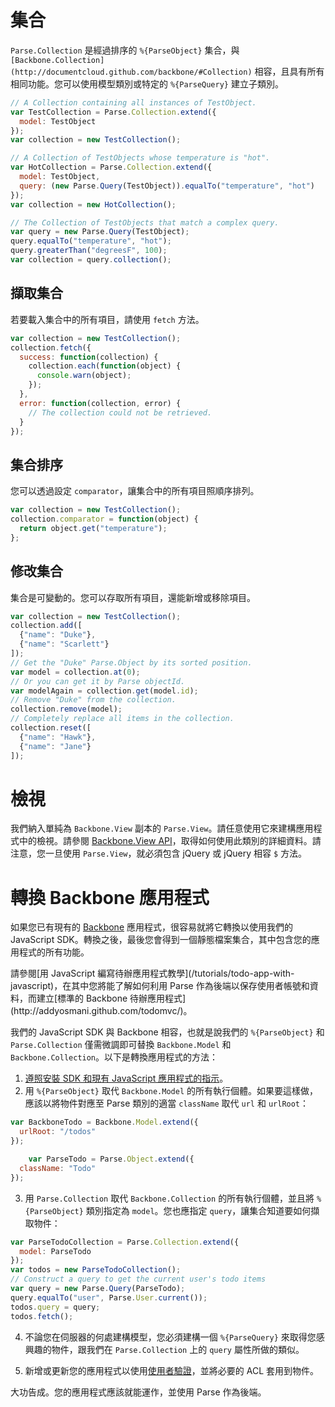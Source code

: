 # 集合

`Parse.Collection` 是經過排序的 `%{ParseObject}` 集合，與 `[Backbone.Collection](http://documentcloud.github.com/backbone/#Collection)` 相容，且具有所有相同功能。您可以使用模型類別或特定的 `%{ParseQuery}` 建立子類別。

```js
// A Collection containing all instances of TestObject.
var TestCollection = Parse.Collection.extend({
  model: TestObject
});
var collection = new TestCollection();

// A Collection of TestObjects whose temperature is "hot".
var HotCollection = Parse.Collection.extend({
  model: TestObject,
  query: (new Parse.Query(TestObject)).equalTo("temperature", "hot")
});
var collection = new HotCollection();

// The Collection of TestObjects that match a complex query.
var query = new Parse.Query(TestObject);
query.equalTo("temperature", "hot");
query.greaterThan("degreesF", 100);
var collection = query.collection();
```

## 擷取集合

若要載入集合中的所有項目，請使用 `fetch` 方法。

```js
var collection = new TestCollection();
collection.fetch({
  success: function(collection) {
    collection.each(function(object) {
      console.warn(object);
    });
  },
  error: function(collection, error) {
    // The collection could not be retrieved.
  }
});
```

## 集合排序

您可以透過設定 `comparator`，讓集合中的所有項目照順序排列。

```js
var collection = new TestCollection();
collection.comparator = function(object) {
  return object.get("temperature");
};
```

## 修改集合

集合是可變動的。您可以存取所有項目，還能新增或移除項目。

```js
var collection = new TestCollection();
collection.add([
  {"name": "Duke"},
  {"name": "Scarlett"}
]);
// Get the "Duke" Parse.Object by its sorted position.
var model = collection.at(0);
// Or you can get it by Parse objectId.
var modelAgain = collection.get(model.id);
// Remove "Duke" from the collection.
collection.remove(model);
// Completely replace all items in the collection.
collection.reset([
  {"name": "Hawk"},
  {"name": "Jane"}
]);
```

# 檢視

我們納入單純為 `Backbone.View` 副本的 `Parse.View`。請任意使用它來建構應用程式中的檢視。請參閱 [Backbone.View API](http://documentcloud.github.com/backbone/#View)，取得如何使用此類別的詳細資料。請注意，您一旦使用 `Parse.View`，就必須包含 jQuery 或 jQuery 相容 `$` 方法。

# 轉換 Backbone 應用程式

如果您已有現有的 [Backbone](http://documentcloud.github.com/backbone/) 應用程式，很容易就將它轉換以使用我們的 JavaScript SDK。轉換之後，最後您會得到一個靜態檔案集合，其中包含您的應用程式的所有功能。

<div class='tip info'><div>
請參閱[用 JavaScript 編寫待辦應用程式教學](/tutorials/todo-app-with-javascript)，在其中您將能了解如何利用 Parse 作為後端以保存使用者帳號和資料，而建立[標準的 Backbone 待辦應用程式](http://addyosmani.github.com/todomvc/)。
</div></div>

我們的 JavaScript SDK 與 Backbone 相容，也就是說我們的 `%{ParseObject}` 和 `Parse.Collection` 僅需微調即可替換 `Backbone.Model` 和 `Backbone.Collection`。以下是轉換應用程式的方法：

1.  [遵照安裝 SDK 和現有 JavaScript 應用程式的指示](/apps/quickstart#js/existing)。
2.  用 `%{ParseObject}` 取代 `Backbone.Model` 的所有執行個體。如果要這樣做，應該以將物件對應至 Parse 類別的適當 `className` 取代 `url` 和 `urlRoot`：

```js
var BackboneTodo = Backbone.Model.extend({
  urlRoot: "/todos"
});

    var ParseTodo = Parse.Object.extend({
  className: "Todo"
});
```
3.  用 `Parse.Collection` 取代 `Backbone.Collection` 的所有執行個體，並且將 `%{ParseObject}` 類別指定為 `model`。您也應指定 `query`，讓集合知道要如何擷取物件：

```js
var ParseTodoCollection = Parse.Collection.extend({
  model: ParseTodo
});
var todos = new ParseTodoCollection();
// Construct a query to get the current user's todo items
var query = new Parse.Query(ParseTodo);
query.equalTo("user", Parse.User.current());
todos.query = query;
todos.fetch();
```
4.  不論您在伺服器的何處建構模型，您必須建構一個 `%{ParseQuery}` 來取得您感興趣的物件，跟我們在 `Parse.Collection` 上的 `query` 屬性所做的類似。

5.  新增或更新您的應用程式以使用[使用者驗證](/docs/tw/js_guide#users)，並將必要的 ACL 套用到物件。

大功告成。您的應用程式應該就能運作，並使用 Parse 作為後端。
